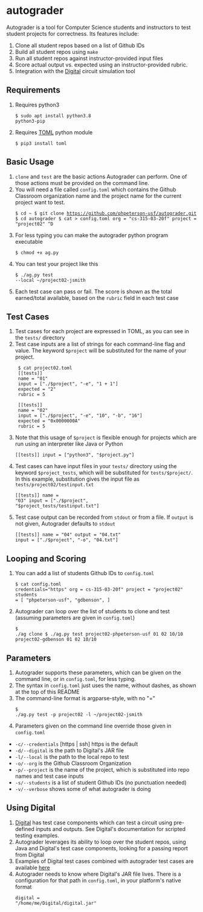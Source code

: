 # autograder
Autograder is a tool for Computer Science students and instructors to test student projects for correctness. Its features include:
1. Clone all student repos based on a list of Github IDs
1. Build all student repos using `make`
1. Run all student repos against instructor-provided input files
1. Score actual output vs. expected using an instructor-provided rubric.
1. Integration with the [Digital](https://github.com/hneemann/Digital) circuit simulation tool

## Requirements
1. Requires python3 
        <pre><code>$ sudo apt install python3.8 python3-pip</pre></code>
1. Requires [TOML](https://toml.io/en/) python module
        <pre><code>$ pip3 install toml</code></pre>

## Basic Usage
1. `clone` and `test` are the basic actions Autograder can perform. One of those actions must be provided on the command line.
1. You will need a file called `config.toml` which contains the Github Classroom organization
name and the project name for the current project want to test. 
        <pre><code>$ cd ~
        $ git clone https://github.com/phpeterson-usf/autograder.git
        $ cd autograder
        $ cat > config.toml
        org = "cs-315-03-20f"
        project = "project02"
        ^D
        </code></pre>
1. For less typing you can make the autograder python program executable
        <pre><code>$ chmod +x ag.py
        </code></pre>
1. You can test your project like this
        <pre><code>$ ./ag.py test --local ~/project02-jsmith
        </code></pre>
1. Each test case can pass or fail. The score is shown as the total earned/total available, based on the `rubric` field in each test case

## Test Cases
1. Test cases for each project are expressed in TOML, as you can see in the `tests/` directory
1. Test case inputs are a list of strings for each command-line flag and value. The keyword `$project` will be substituted for
the name of your project. 
	<pre><code> $ cat project02.toml
    [[tests]]
    name = "01"
    input = ["./$project", "-e", "1 + 1"]
    expected = "2"
    rubric = 5
    
    [[tests]]
    name = "02"
    input = ["./$project", "-e", "10", "-b", "16"]
    expected = "0x0000000A"
    rubric = 5</code></pre>
1. Note that this usage of `$project` is flexible enough for projects which are run using an interpreter like Java or Python
        <pre><code>[[tests]]
        input = ["python3", "$project.py"]
        </code></pre>
1. Test cases can have input files in your `tests/` directory using the keyword `$project_tests`, which will be 
substituted for `tests/$project/`. In this example, substitution gives the input file as `tests/project02/testinput.txt`
        <pre><code>[[tests]]
        name = "03"
        input = ["./$project", "$project_tests/testinput.txt"]
        </code></pre>
1. Test case output can be recorded from `stdout` or from a file. If `output` is not given, Autograder defaults to `stdout`
        <pre><code>[[tests]]
        name = "04"
        output = "04.txt"
        input = ["./$project", "-o", "04.txt"]
        </code></pre>

## Looping and Scoring
 1. You can add a list of students Github IDs to `config.toml`
        <pre><code>$ cat config.toml
        credentials="https"
        org = cs-315-03-20f"
        project = "project02"
        students = [
            "phpeterson-usf",
            "gdbenson",
        ]
        </code></pre>
1. Autograder can loop over the list of students to clone and test (assuming parameters are given in `config.toml`)
        <pre><code>$ ./ag clone
        $ ./ag.py test
        project02-phpeterson-usf 01 02 10/10
        project02-gdbenson       01 02 10/10
        </code></pre>

## Parameters
1. Autograder supports these parameters, which can be given on the command line, or in `config.toml`, for less typing. 
1. The syntax in `config.toml` just uses the name, without dashes, as shown at the top of this README
1. The command-line format is argparse-style, with no "="
        <pre><code>$ ./ag.py test -p project02 -l ~/project02-jsmith</code></pre>
1. Parameters given on the command line override those given in `config.toml`
* `-c/--credentials` [https | ssh] https is the default
* `-d/--digital` is the path to Digital's JAR file
* `-l/--local` is the path to the local repo to test
* `-o/--org` is the Github Classroom Organization 
* `-p/--project` is the name of the project, which is substituted into repo names and test case inputs
* `-s/--students` is a list of student Github IDs (no punctuation needed)
* `-v/--verbose` shows some of what autograder is doing

## Using Digital
1. [Digital](https://github.com/hneemann/Digital) has test case components which can test a circuit using pre-defined inputs and outputs. See Digital's documentation for scripted testing examples.
1. Autograder leverages its ability to loop over the student repos, using Java and Digital's test case components, looking
for a passing report from Digital
1. Examples of Digital test cases combined with autograder test cases are available [here](https://github.com/phpeterson-usf/autograder/tree/main/tests/project06)
1. Autograder needs to know where Digital's JAR file lives. There is a configuration for that path in `config.toml`, in your platform's native format
        <pre><code>digital = "/home/me/Digital/digital.jar"
        </code></pre>
